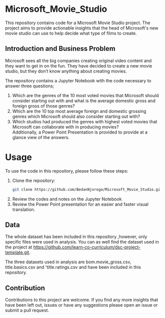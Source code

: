 # Microsoft_Movie_Studio
This repository contains code for a Microsoft Movie Studio project. The project aims to provide actionable insights that the head of Microsoft's new movie studio can use to help decide what type of films to create.

## Introduction and Business Problem
Microsoft sees all the big companies creating original video content and they want to get in on the fun. 
They have decided to create a new movie studio, but they don’t know anything about creating movies. 

The repository contains a Jupyter Notebook with the code necessary to answer three questions;
1. Which are the genres of the 10 most voted movies that Microsoft should consider starting out with and what is the average domestic gross and foreign gross of those genres?
2. Which are the 10 top most average foreign and domestic grossing genres which Microsoft should also consider starting out with?
3. Which studios had produced the genres with highest voted movies that Microsoft can collaborate with in producing movies?  
Additionally, a Power Point Presentation is provided to provide at a glance view of the answers.

# Usage

To use the code in this repository, please follow these steps:

1. Clone the repository:
   ```bash
   git clone https://github.com/BedanNjoroge/Microsoft_Movie_Studio.git
   ```
2. Review the codes and notes on the Jupyter Notebook
3. Review the Power Point presentation for an easier and faster visual translation.
   
## Data

The whole dataset has been included in this repository ,however, only specific files were used in analysis. You can as well find the dataset used in the project at https://github.com/learn-co-curriculum/dsc-project-template.git.

The three datasets used in analysis are bom.movie_gross.csv, title.basics.csv and 'title.ratings.csv and have been included in this repository.

## Contribution

Contributions to this project are welcome. If you find any more insights that have been left out, issues or have any suggestions please open an issue or submit a pull request.
